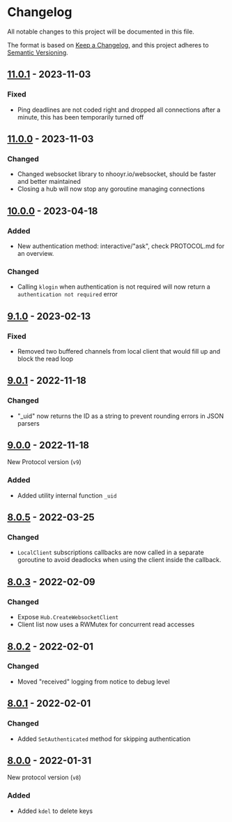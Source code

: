 # Changelog

All notable changes to this project will be documented in this file.

The format is based on [Keep a Changelog](https://keepachangelog.com/en/1.0.0/),
and this project adheres to [Semantic Versioning](https://semver.org/spec/v2.0.0.html).

## [11.0.1] - 2023-11-03

### Fixed

- Ping deadlines are not coded right and dropped all connections after a minute, this has been temporarily turned off

## [11.0.0] - 2023-11-03

### Changed

- Changed websocket library to nhooyr.io/websocket, should be faster and better maintained
- Closing a hub will now stop any goroutine managing connections

## [10.0.0] - 2023-04-18

### Added

- New authentication method: interactive/"ask", check PROTOCOL.md for an overview.

### Changed

- Calling `klogin` when authentication is not required will now return a `authentication not required` error

## [9.1.0] - 2023-02-13

### Fixed

- Removed two buffered channels from local client that would fill up and block the read loop

## [9.0.1] - 2022-11-18

### Changed

- "_uid" now returns the ID as a string to prevent rounding errors in JSON parsers

## [9.0.0] - 2022-11-18

New Protocol version (`v9`)

### Added

- Added utility internal function `_uid`

## [8.0.5] - 2022-03-25

### Changed

- `LocalClient` subscriptions callbacks are now called in a separate goroutine to avoid deadlocks when using the client inside the callback.

## [8.0.3] - 2022-02-09

### Changed

- Expose `Hub.CreateWebsocketClient`
- Client list now uses a RWMutex for concurrent read accesses

## [8.0.2] - 2022-02-01

### Changed

- Moved "received" logging from notice to debug level

## [8.0.1] - 2022-02-01

### Changed

- Added `SetAuthenticated` method for skipping authentication

## [8.0.0] - 2022-01-31

New protocol version (`v8`)

### Added

- Added `kdel` to delete keys

[current]: https://github.com/strimertul/kilovolt/compare/v11.0.1...HEAD
[11.0.1]: https://github.com/strimertul/kilovolt/compare/v11.0.0...v11.0.1
[11.0.0]: https://github.com/strimertul/kilovolt/compare/v10.0.0...v11.0.0
[10.0.0]: https://github.com/strimertul/kilovolt/compare/v9.1.0...v10.0.0
[9.1.0]: https://github.com/strimertul/kilovolt/compare/v9.0.1...v9.1.0
[9.0.1]: https://github.com/strimertul/kilovolt/compare/v9.0.0...v9.0.1
[9.0.0]: https://github.com/strimertul/kilovolt/compare/v8.0.5...v9.0.0
[8.0.5]: https://github.com/strimertul/kilovolt/compare/v8.0.3...v8.0.5
[8.0.3]: https://github.com/strimertul/kilovolt/compare/v8.0.2...v8.0.3
[8.0.2]: https://github.com/strimertul/kilovolt/compare/v8.0.1...v8.0.2
[8.0.1]: https://github.com/strimertul/kilovolt/compare/v8.0.0...v8.0.1
[8.0.0]: https://github.com/strimertul/kilovolt/compare/v7.2.4...v8.0.0
